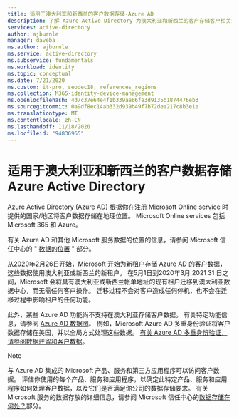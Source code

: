 ```yaml
---
title: 适用于澳大利亚和新西兰的客户数据存储-Azure AD
description: 了解 Azure Active Directory 为澳大利亚和新西兰的客户存储客户相关数据的位置。
services: active-directory
author: ajburnle
manager: daveba
ms.author: ajburnle
ms.service: active-directory
ms.subservice: fundamentals
ms.workload: identity
ms.topic: conceptual
ms.date: 7/21/2020
ms.custom: it-pro, seodec18, references_regions
ms.collection: M365-identity-device-management
ms.openlocfilehash: 4d7c37e64e4f1b339ae66fe3d9135b1874476eb3
ms.sourcegitcommit: 0a9df8ec14ab332d939b49f7b72dea217c8b3e1e
ms.translationtype: MT
ms.contentlocale: zh-CN
ms.lasthandoff: 11/18/2020
ms.locfileid: "94836965"
---
```

# <a name="customer-data-storage-for-australian-and-new-zealand-customers-in-azure-active-directory"></a>适用于澳大利亚和新西兰的客户数据存储 Azure Active Directory 

Azure Active Directory (Azure AD) 根据你在注册 Microsoft Online service 时提供的国家/地区将客户数据存储在地理位置。 Microsoft Online services 包括 Microsoft 365 和 Azure。 

有关 Azure AD 和其他 Microsoft 服务数据的位置的信息，请参阅 Microsoft 信任中心的 " [数据的位置](https://www.microsoft.com/trustcenter/privacy/where-your-data-is-located) " 部分。

从2020年2月26日开始，Microsoft 开始为新租户存储 Azure AD 的客户数据，这些数据使用澳大利亚或新西兰的新租户。 在5月1日到2020年3月 2021 31 日之间，Microsoft 会将具有澳大利亚或新西兰帐单地址的现有租户迁移到澳大利亚数据中心，而无需任何客户操作。 迁移过程不会对客户造成任何停机，也不会在迁移过程中影响租户的任何功能。

此外，某些 Azure AD 功能尚不支持在澳大利亚存储客户数据。 有关特定功能信息，请参阅 [Azure AD 数据图](https://msit.powerbi.com/view?r=eyJrIjoiYzEyZTc5OTgtNTdlZS00ZTVkLWExN2ItOTM0OWU4NjljOGVjIiwidCI6IjcyZjk4OGJmLTg2ZjEtNDFhZi05MWFiLTJkN2NkMDExZGI0NyIsImMiOjV9)。 例如，Microsoft Azure AD 多重身份验证将客户数据存储在美国，并以全局方式处理这些数据。 [有关 Azure AD 多重身份验证，请参阅数据驻留和客户数据](../authentication/concept-mfa-data-residency.md)。

> [!NOTE]
> 与 Azure AD 集成的 Microsoft 产品、服务和第三方应用程序可以访问客户数据。 评估你使用的每个产品、服务和应用程序，以确定此特定产品、服务和应用程序如何处理客户数据，以及它们是否满足你公司的数据存储要求。 有关 Microsoft 服务的数据存放的详细信息，请参阅 Microsoft 信任中心的[数据存储在何处？](https://www.microsoft.com/trustcenter/privacy/where-your-data-is-located)部分。